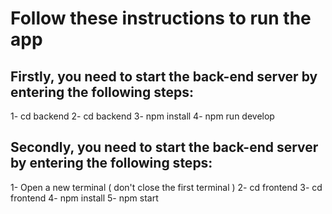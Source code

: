# Follow these instructions to run the app

## Firstly, you need to start the back-end server by entering the following steps:

1- cd backend
2- cd backend
3- npm install
4- npm run develop

## Secondly, you need to start the back-end server by entering the following steps:

1- Open a new terminal ( don't close the first terminal )
2- cd frontend
3- cd frontend
4- npm install
5- npm start
